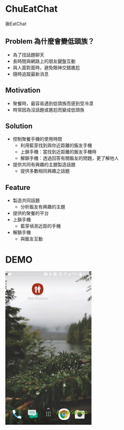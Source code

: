 # ChuEatChat
揪EatChat

## Problem 為什麼會變低頭族？
- 為了找話題聊天
- 長時間與網路上的朋友鍵盤互動
- 與人面對面時，避免眼神交錯尷尬
- 隨時追蹤最新消息

## Motivation
- 聚餐時，最容易遇到低頭族而感到受冷漠
- 時常因為沒話題或尷尬而變成低頭族

## Solution
- 控制聚餐手機的使用時間
  - 利用藍芽找到與你近距離的飯友手機
  - 上鎖手機：當找到近距離的飯友手機時
  - 解鎖手機：透過回答有關飯友的問題，更了解他人
- 提供共同有興趣的主題製造話題
  - 提供多數相同興趣之話題

## Feature
- 製造共同話題
  - 分析飯友有興趣的主題
- 提供約聚餐的平台
- 上鎖手機
  - 藍芽偵測近距的手機
- 解鎖手機
  - 與飯友互動





# DEMO
![demo](https://github.com/Austinsuyoyo/ChuEatChat/raw/master/demo/demo.gif)
